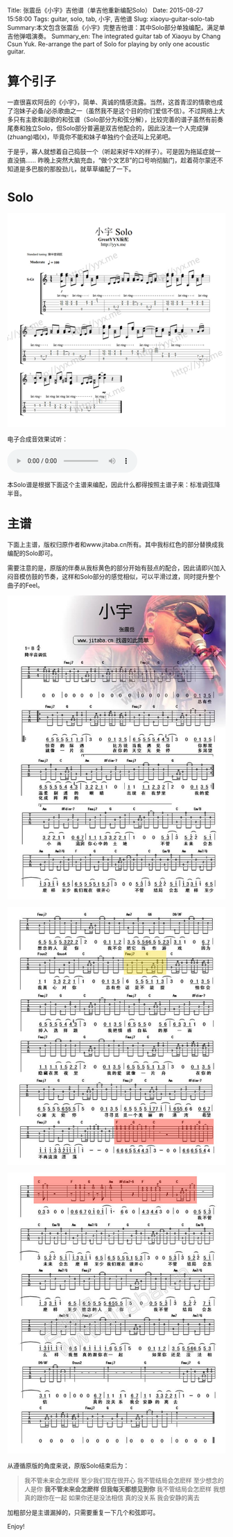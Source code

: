 Title: 张震岳《小宇》吉他谱（单吉他重新编配Solo）
Date: 2015-08-27 15:58:00
Tags: guitar, solo, tab, 小宇, 吉他谱
Slug: xiaoyu-guitar-solo-tab
Summary:本文包含张震岳《小宇》完整吉他谱：其中Solo部分单独编配，满足单吉他弹唱演奏。
Summary_en: The integrated guitar tab of Xiaoyu by Chang Csun Yuk. Re-arrange the part of Solo for playing by only one acoustic guitar.

# 算个引子

一直很喜欢阿岳的《小宇》，简单、真诚的情感流露。当然，这首青涩的情歌也成了泡妹子必备/必杀歌曲之一（虽然我不是这个目的你们爱信不信）。不过网络上大多只有主歌和副歌的和弦谱（Solo部分为和弦分解），比较完善的谱子虽然有前奏尾奏和独立Solo，但Solo部分普遍是双吉他配合的，因此没法一个人完成弹(zhuang)唱(x)，毕竟你不能和妹子单独约个会还叫上兄弟吧。

于是乎，寡人就想着自己捣鼓一个（听起来好牛X的样子）。可是因为拖延症就一直没搞…… 昨晚上突然大脑充血，“做个文艺B”的口号响彻脑门，趁着荷尔蒙还不知道是多巴胺的那股劲儿，就草草编配了一下。

# Solo

![xiaoyu solo](../statics/xiaoyu-guitar-solo-tab/xiaoyu-solo.jpg)

电子合成音效果试听：

<audio controls>
  <source src="../statics/xiaoyu-guitar-solo-tab/xiaoyu-solo.mp3" type="audio/mpeg">
Your browser does not support the audio element.
</audio>

本Solo谱是根据下面这个主谱来编配，因此什么都得按照主谱子来：标准调弦降半音。

# 主谱

下面上主谱，版权归原作者和www.jitaba.cn所有。其中我标红色的部分替换成我编配的Solo即可。

需要注意的是，原版的伴奏从我标黄色的部分开始有鼓点的配合，因此请即兴加入闷音模仿鼓的节奏，这样和Solo部分的感觉相似，可以平滑过渡，同时提升整个曲子的Feel。

![xiaoyu 1](../statics/xiaoyu-guitar-solo-tab/xiaoyu-1.jpg)

![xiaoyu 2](../statics/xiaoyu-guitar-solo-tab/xiaoyu-2.jpg)

![xiaoyu 3](../statics/xiaoyu-guitar-solo-tab/xiaoyu-3.jpg)

从遵循原版的角度来说，原版Solo结束后为：

> 我不管未来会怎麽样
> 至少我们现在很开心
> 我不管结局会怎麽样
> 至少想念的人是你
> <B>我不管未来会怎麽样
> 但我每天都想见到你</B>
> 我不管结局会怎麽样
> 我想真的跟你在一起
> 如果你还是没法相信
> 真的没关系 我会安静的离去

加粗部分是主谱漏掉的，只需要重复一下几个和弦即可。

Enjoy!

